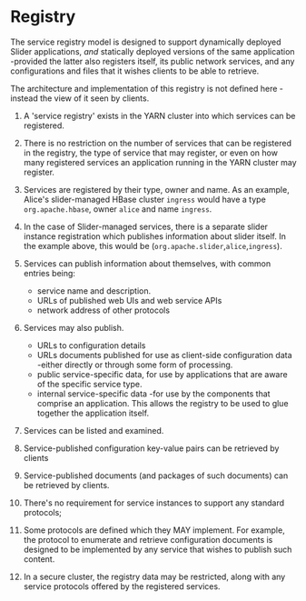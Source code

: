 <!---
   Licensed to the Apache Software Foundation (ASF) under one or more
   contributor license agreements.  See the NOTICE file distributed with
   this work for additional information regarding copyright ownership.
   The ASF licenses this file to You under the Apache License, Version 2.0
   (the "License"); you may not use this file except in compliance with
   the License.  You may obtain a copy of the License at

       http://www.apache.org/licenses/LICENSE-2.0

   Unless required by applicable law or agreed to in writing, software
   distributed under the License is distributed on an "AS IS" BASIS,
   WITHOUT WARRANTIES OR CONDITIONS OF ANY KIND, either express or implied.
   See the License for the specific language governing permissions and
   limitations under the License.
-->
  
# Registry

The service registry model is designed to support dynamically
deployed Slider applications, *and* statically deployed versions
of the same application -provided the latter also registers itself,
its public network services, and any configurations and files
that it wishes clients to be able to retrieve.

The architecture and implementation of this registry is not defined
here -instead the view of it seen by clients.

1. A 'service registry' exists in the YARN cluster into which
services can be registered. 

1. There is no restriction on the number of services that can be registered in
the registry, the type of service that may register, or even on how many
registered services an application running in the YARN cluster may register.

1. Services are registered by their type, owner and name. As an example,
Alice's slider-managed HBase cluster `ingress` would have a type `org.apache.hbase`,
owner `alice` and name `ingress`. 

1. In the case of Slider-managed services, there is a separate slider instance
registration which publishes information about slider itself. In the example
above, this would be (`org.apache.slider`,`alice`,`ingress`).

1. Services can publish information about themselves, with common entries being:

    * service name and description.
    * URLs of published web UIs and web service APIs
    * network address of other protocols
    
1. Services may also publish.    
    
    * URLs to configuration details
    * URLs documents published for use as client-side configuration data -either
      directly or through some form of processing.
    * public service-specific data, for use by applications that are aware of
      the specific service type.
    * internal service-specific data -for use by the components that comprise
      an application. This allows the registry to be used to glue together
      the application itself.
      
1. Services can be listed and examined.

1. Service-published configuration key-value pairs can be retrieved by clients

1. Service-published documents (and packages of such documents) can be
retrieved by clients.

1. There's no requirement for service instances to support any standard protocols;

1. Some protocols are defined which they MAY implement. For example, the protocol
to enumerate and retrieve configuration documents is designed to be implemented
by any service that wishes to publish such content.

1. In a secure cluster, the registry data may be restricted, along with any
service protocols offered by the registered services. 
